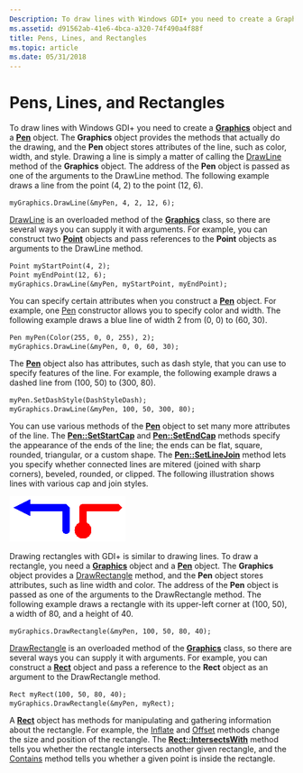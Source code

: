 ```yaml
---
Description: To draw lines with Windows GDI+ you need to create a Graphics object and a Pen object.
ms.assetid: d91562ab-41e6-4bca-a320-74f490a4f88f
title: Pens, Lines, and Rectangles
ms.topic: article
ms.date: 05/31/2018
---
```


# Pens, Lines, and Rectangles

To draw lines with Windows GDI+ you need to create a [**Graphics**](/windows/desktop/api/gdiplusgraphics/nl-gdiplusgraphics-graphics) object and a [**Pen**](/windows/desktop/api/gdipluspen/nl-gdipluspen-pen) object. The **Graphics** object provides the methods that actually do the drawing, and the **Pen** object stores attributes of the line, such as color, width, and style. Drawing a line is simply a matter of calling the [DrawLine](https://msdn.microsoft.com/library/ms535748(v=VS.85).aspx) method of the **Graphics** object. The address of the **Pen** object is passed as one of the arguments to the DrawLine method. The following example draws a line from the point (4, 2) to the point (12, 6).


```
myGraphics.DrawLine(&myPen, 4, 2, 12, 6);
```



[DrawLine](https://msdn.microsoft.com/library/ms535748(v=VS.85).aspx) is an overloaded method of the [**Graphics**](/windows/desktop/api/gdiplusgraphics/nl-gdiplusgraphics-graphics) class, so there are several ways you can supply it with arguments. For example, you can construct two [**Point**](/windows/desktop/api/gdiplustypes/nl-gdiplustypes-point) objects and pass references to the **Point** objects as arguments to the DrawLine method.


```
Point myStartPoint(4, 2);
Point myEndPoint(12, 6);
myGraphics.DrawLine(&myPen, myStartPoint, myEndPoint);
```



You can specify certain attributes when you construct a [**Pen**](/windows/desktop/api/gdipluspen/nl-gdipluspen-pen) object. For example, one [Pen](https://msdn.microsoft.com/library/ms535014(v=VS.85).aspx) constructor allows you to specify color and width. The following example draws a blue line of width 2 from (0, 0) to (60, 30).


```
Pen myPen(Color(255, 0, 0, 255), 2);
myGraphics.DrawLine(&myPen, 0, 0, 60, 30);
```



The [**Pen**](/windows/desktop/api/gdipluspen/nl-gdipluspen-pen) object also has attributes, such as dash style, that you can use to specify features of the line. For example, the following example draws a dashed line from (100, 50) to (300, 80).


```
myPen.SetDashStyle(DashStyleDash);
myGraphics.DrawLine(&myPen, 100, 50, 300, 80);
```



You can use various methods of the [**Pen**](/windows/desktop/api/gdipluspen/nl-gdipluspen-pen) object to set many more attributes of the line. The [**Pen::SetStartCap**](/windows/desktop/api/Gdipluspen/nf-gdipluspen-pen-setstartcap) and [**Pen::SetEndCap**](/windows/desktop/api/Gdipluspen/nf-gdipluspen-pen-setendcap) methods specify the appearance of the ends of the line; the ends can be flat, square, rounded, triangular, or a custom shape. The [**Pen::SetLineJoin**](/windows/desktop/api/Gdipluspen/nf-gdipluspen-pen-setlinejoin) method lets you specify whether connected lines are mitered (joined with sharp corners), beveled, rounded, or clipped. The following illustration shows lines with various cap and join styles.

![illustration of a two lines demonstrating rounded and circular ends, rounded and mitered corners, and two arrow styles](images/aboutgdip02-art04.png)

Drawing rectangles with GDI+ is similar to drawing lines. To draw a rectangle, you need a [**Graphics**](/windows/desktop/api/gdiplusgraphics/nl-gdiplusgraphics-graphics) object and a [**Pen**](/windows/desktop/api/gdipluspen/nl-gdipluspen-pen) object. The **Graphics** object provides a [DrawRectangle](/windows/win32/api/gdiplusgraphics/nf-gdiplusgraphics-graphics-drawrectangle(inconstpen_inint_inint_inint_inint)) method, and the **Pen** object stores attributes, such as line width and color. The address of the **Pen** object is passed as one of the arguments to the DrawRectangle method. The following example draws a rectangle with its upper-left corner at (100, 50), a width of 80, and a height of 40.


```
myGraphics.DrawRectangle(&myPen, 100, 50, 80, 40);
```



[DrawRectangle](/windows/win32/api/gdiplusgraphics/nf-gdiplusgraphics-graphics-drawrectangle(inconstpen_inint_inint_inint_inint)) is an overloaded method of the [**Graphics**](/windows/desktop/api/gdiplusgraphics/nl-gdiplusgraphics-graphics) class, so there are several ways you can supply it with arguments. For example, you can construct a [**Rect**](/windows/desktop/api/gdiplustypes/nl-gdiplustypes-rect) object and pass a reference to the **Rect** object as an argument to the DrawRectangle method.


```
Rect myRect(100, 50, 80, 40);
myGraphics.DrawRectangle(&myPen, myRect);
```



A [**Rect**](/windows/desktop/api/gdiplustypes/nl-gdiplustypes-rect) object has methods for manipulating and gathering information about the rectangle. For example, the [Inflate](https://msdn.microsoft.com/library/ms534974(v=VS.85).aspx) and [Offset](https://msdn.microsoft.com/library/ms534976(v=VS.85).aspx) methods change the size and position of the rectangle. The [**Rect::IntersectsWith**](/windows/desktop/api/Gdiplustypes/nf-gdiplustypes-rect-intersectswith) method tells you whether the rectangle intersects another given rectangle, and the [Contains](https://msdn.microsoft.com/library/ms534973(v=VS.85).aspx) method tells you whether a given point is inside the rectangle.

 

 



